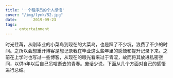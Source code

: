 ```yaml
---
title: '一个程序员的个人感悟'
cover: "/img/lynk/52.jpg"
date:       2019-09-23
tags:
	- entertainment
---
```


<script>
window.location.href='https://blog.csdn.net/qq_39513155/article/details/101054549';
</script>

时光荏苒，从刚毕业的小菜鸟到现在的大菜鸟，也是踩了不少坑，浪费了不少的时间。之所以会想重开博客是想记录我在毕业这么些年里的感悟和提升记录下来。之前在上学时也写过一些博客，从现在的眼光看来过于青涩，故而将其放进私密空间，以供n年以后自己吊唁逝去的青春。废话少说，下面从几个方面对自己的感悟进行总结。